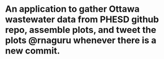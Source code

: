 # An application to gather Ottawa wastewater data from PHESD github repo, assemble plots, and tweet the plots @rnaguru whenever there is a new commit.
